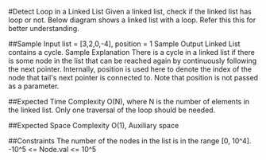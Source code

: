 #Detect Loop in a Linked List
Given a linked list, check if the linked list has loop or not. Below diagram shows a linked list with a loop. Refer this this for better understanding.

##Sample Input
list = [3,2,0,-4], position = 1
Sample Output
Linked List contains a cycle.
Sample Explanation
There is a cycle in a linked list if there is some node in the list that can be reached again by continuously following the next pointer. Internally, position is used here to denote the index of the node that tail's next pointer is connected to. Note that position is not passed as a parameter.

##Expected Time Complexity
O(N), where N is the number of elements in the linked list. Only one traversal of the loop should be needed.

##Expected Space Complexity
O(1), Auxiliary space

##Constraints
The number of the nodes in the list is in the range [0, 10^4].
-10^5 <= Node.val <= 10^5
